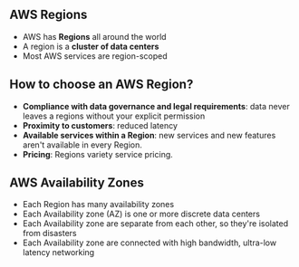 ## AWS Regions

- AWS has **Regions** all around the world
- A region is a **cluster of data centers**
- Most AWS services are region-scoped

## How to choose an AWS Region?

- **Compliance with data governance and legal requirements**: data never leaves a regions without your explicit permission
- **Proximity to customers**: reduced latency
- **Available services within a Region**: new services and new features aren't available in every Region.
- **Pricing**: Regions variety service pricing.

## AWS Availability Zones

- Each Region has many availability zones
- Each Availability zone (AZ) is one or more discrete data centers
- Each Availability zone are separate from each other, so they're isolated from disasters
- Each Availability zone are connected with high bandwidth, ultra-low latency networking
